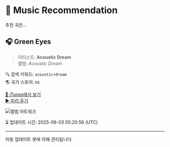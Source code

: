 
# 🎵 Music Recommendation

추천 곡은...

## 🎧 Green Eyes  
> 아티스트: **Acoustic Dream**  
> 앨범: _Acoustic Dream_  

🔍 검색 키워드: `acoustic+dream`  
🌎 국가 스토어: `US`

[🔗 iTunes에서 보기](https://music.apple.com/us/album/green-eyes/49584517?i=49584515&uo=4)  
[▶️ 미리 듣기](https://audio-ssl.itunes.apple.com/itunes-assets/AudioPreview125/v4/a5/a6/49/a5a64921-455f-78b1-4d3e-8cb30908abc8/mzaf_5153601458658191144.plus.aac.p.m4a)

![앨범 아트워크](https://is1-ssl.mzstatic.com/image/thumb/Music/y2005/m03/d09/h17/s05.wlwnfxxu.tif/100x100bb.jpg)

⏳ 업데이트 시간: 2025-09-03 05:20:56 (UTC)

---
자동 업데이트 봇에 의해 관리됩니다.
